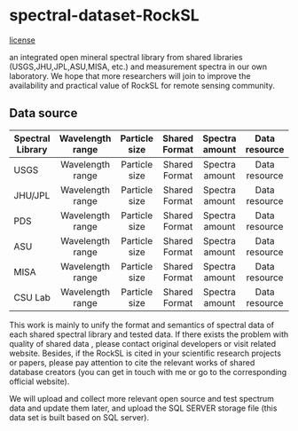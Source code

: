 # spectral-dataset-RockSL
[license](https://creativecommons.org/licenses/by/4.0/ "悬停显示文字")

an integrated open mineral spectral library from shared libraries (USGS,JHU,JPL,ASU,MISA, etc.) and measurement spectra in our own laboratory. We hope that more researchers will join to improve the availability and practical value of RockSL for remote sensing community. 

## Data source
| Spectral Library     | Wavelength range    | Particle size    | Shared Format  | Spectra amount   | Data resource |
| ---------- | :-----------:  | :-----------: | :-----------:  | :-----------: | :-----------: |
| USGS      | Wavelength range    | Particle size    | Shared Format  | Spectra amount   | Data resource |
| JHU/JPL     | Wavelength range    | Particle size    | Shared Format  | Spectra amount   | Data resource |
| PDS     | Wavelength range    | Particle size    | Shared Format  | Spectra amount   | Data resource |
| ASU     | Wavelength range    | Particle size    | Shared Format  | Spectra amount   | Data resource |
| MISA    | Wavelength range    | Particle size    | Shared Format  | Spectra amount   | Data resource |
| CSU Lab     | Wavelength range    | Particle size    | Shared Format  | Spectra amount   | Data resource |


This work is mainly to unify the format and semantics of spectral data of each shared spectral library and tested data. If there exists the problem with  quality of shared data , please contact original developers or visit related website. Besides, if the RockSL is cited in your scientific research projects or papers, please pay attention to cite the relevant works of shared database creators (you can get in touch with me or go to the corresponding official website).

We will upload and collect more relevant open source and test spectrum data and update them later, and upload the SQL SERVER storage file (this data set is built based on SQL server).

